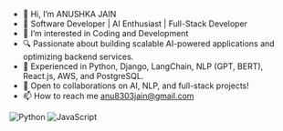 - 👋 Hi, I’m ANUSHKA JAIN
- 🚀 Software Developer | AI Enthusiast | Full-Stack Developer
- 👀 I’m interested in Coding and Development
- 🔍 Passionate about building scalable AI-powered applications and optimizing backend services.
- 🌱 Experienced in Python, Django, LangChain, NLP (GPT, BERT), React.js, AWS, and PostgreSQL.
- 💞️ Open to collaborations on AI, NLP, and full-stack projects!
- 📫 How to reach me anu8303jain@gmail.com

<!---
anu8303/anu8303 is a ✨ special ✨ repository because its `README.md` (this file) appears on your GitHub profile.
You can click the Preview link to take a look at your changes.
--->
![Python](https://img.shields.io/badge/Python-3776AB?logo=python&logoColor=white)
![JavaScript](https://img.shields.io/badge/JavaScript-F7DF1E?logo=javascript&logoColor=black)
